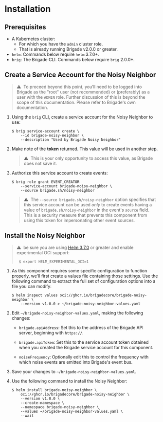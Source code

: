 # Installation

## Prerequisites

* A Kubernetes cluster:
  * For which you have the `admin` cluster role.
  * That is already running Brigade v2.0.0 or greater.
* `helm`: Commands below require `helm` 3.7.0+.
* `brig`: The Brigade CLI. Commands below require `brig` 2.0.0+.

## Create a Service Account for the Noisy Neighbor

> ⚠️&nbsp;&nbsp;To proceed beyond this point, you'll need to be logged into
> Brigade as the "root" user (not recommended) or (preferably) as a user with
> the `ADMIN` role. Further discussion of this is beyond the scope of this
> documentation. Please refer to Brigade's own documentation.

1. Using the `brig` CLI, create a service account for the Noisy Neighbor to use:

   ```shell
   $ brig service-account create \
       --id brigade-noisy-neighbor \
       --description "Used by Brigade Noisy Neighbor"
   ```

1. Make note of the __token__ returned. This value will be used in another step.

   > ⚠️&nbsp;&nbsp;This is your only opportunity to access this value, as
   > Brigade does not save it.

1. Authorize this service account to create events:

   ```shell
   $ brig role grant EVENT_CREATOR
       --service-account brigade-noisy-neighbor \
       --source brigade.sh/noisy-neighbor
   ```

   > ⚠️&nbsp;&nbsp;The `--source brigade.sh/noisy-neighbor` option specifies
   > that this service account can be used _only_ to create events having a
   > value of `brigade.sh/noisy-neighbor` in the event's `source` field. This is
   > a security measure that prevents this component from using this token for
   > impersonating other event sources.

## Install the Noisy Neighbor

> ⚠️&nbsp;&nbsp;be sure you are using
> [Helm 3.7.0](https://github.com/helm/helm/releases/tag/v3.7.0) or greater and
> enable experimental OCI support:
>
> ```shell
>  $ export HELM_EXPERIMENTAL_OCI=1
>  ```

1. As this component requires some specific configuration to function properly,
   we'll first create a values file containing those settings. Use the following
   command to extract the full set of configuration options into a file you can
   modify:

   ```shell
   $ helm inspect values oci://ghcr.io/brigadecore/brigade-noisy-neighbor \
       --version v1.0.0 > ~/brigade-noisy-neighbor-values.yaml
   ```

1. Edit `~/brigade-noisy-neighbor-values.yaml`, making the following changes:

   * `brigade.apiAddress`: Set this to the address of the Brigade API server,
     beginning with `https://`.

   * `brigade.apiToken`: Set this to the service account token obtained when you
     created the Brigade service account for this component.

   * `noiseFrequency`: Optionally edit this to control the frequency with which
     noise events are emitted into Brigade's event bus.

1. Save your changes to `~/brigade-noisy-neighbor-values.yaml`.

1. Use the following command to install the Noisy Neighbor:

   ```shell
   $ helm install brigade-noisy-neighbor \
       oci://ghcr.io/brigadecore/brigade-noisy-neighbor \
       --version v1.0.0 \
       --create-namespace \
       --namespace brigade-noisy-neighbor \
       --values ~/brigade-noisy-neighbor-values.yaml \
       --wait
   ```
